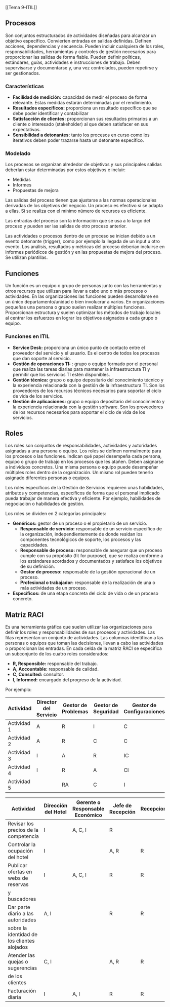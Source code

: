 [[Tema 9-ITIL]]

## Procesos
Son conjuntos estructurados de actividades diseñadas para alcanzar un objetivo específico. Convierten entradas en salidas definidas. Definen acciones, dependencias y secuencia. Pueden incluir cualquiera de los roles, responsabilidades, herramientas y controles de gestión necesarios para proporcionar las salidas de forma fiable. Pueden definir políticas, estándares, guías, actividades e instrucciones de trabajo. Deben supervisarse y documentarse y, una vez controlados, pueden repetirse y ser gestionados.

### Características
+ **Facilidad de medición:** capacidad de medir el proceso de forma relevante. Estas medidas estarán determinadas por el rendimiento.
+ **Resultados específicos:** proporciona un resultado específico que se debe poder identificar y contabilizar
+ **Satisfacción de clientes:** proporcionan sus resultados primarios a un cliente o interesado (stakeholder) al que deben satisfacer en sus expectativas.
+ **Sensibilidad a detonantes:** tanto los procesos en curso como los iterativos deben poder trazarse hasta un detonante específico.

### Modelado
Los procesos se organizan alrededor de objetivos y sus principales salidas deberían estar determinadas por estos objetivos e incluir:
+ Medidas
+ Informes
+ Propuestas de mejora

Las salidas del proceso tienen que ajustarse a las normas operacionales derivadas de los objetivos del negocio. Un proceso es efectivo si se adapta a ellas. Si se realiza con el mínimo número de recursos es eficiente.

Las entradas del proceso son la información que se usa a lo largo del proceso y pueden ser las salidas de otro proceso anterior.

Las actividades o procesos dentro de un proceso se inician debido a un evento detonante (trigger), como por ejemplo la llegada de un input u otro evento. Los análisis, resultados y métricas del proceso deberían incluirse en informes periódicos de gestión y en las propuestas de mejora del proceso. Se utilizan plantillas.

## Funciones
Un función es un equipo o grupo de personas junto con las herramientas y otros recursos que utilizan para llevar a cabo uno o más procesos o actividades. En las organizaciones las funciones pueden desarrollarse en un único departamento/unidad o bien involucrar a varios. En organizaciones pequeñas una persona o grupo suelen realizar múltiples funciones. Proporcionan estructura y suelen optimizar los métodos de trabajo locales al centrar los esfuerzos en lograr los objetivos asignados a cada grupo o equipo.

### Funciones en ITIL
+ **Service Desk:** proporciona un único punto de contacto entre el proveedor del servicio y el usuario. Es el centro de todos los procesos que dan soporte al servicio.
+ **Gestión de operaciones TI:** : grupo o equipo formado por el personal que realiza las tareas diarias para mantener la infraestructura TI y permitir que los servicios TI estén disponibles.
+ **Gestión técnica:** grupo o equipo depositario del conocimiento técnico y la experiencia relacionada con la gestión de la infraestructura TI. Son los proveedores de los recursos técnicos necesarios para soportar el ciclo de vida de los servicios.
+ **Gestión de aplicaciones:** grupo o equipo depositario del conocimiento y la experiencia relacionada con la gestión software. Son los proveedores de los recursos necesarios para soportar el ciclo de vida de los servicios.

## Roles
Los roles son conjuntos de responsabilidades, actividades y autoridades asignadas a una persona o equipo. Los roles se definen normalmente para los procesos o las funciones. Indican qué papel desempeña cada persona, equipo o grupo de trabajo en los procesos que les atañen. Deben asignarse a individuos concretos. Una misma persona o equipo puede desempeñar múltiples roles dentro de la organización. Un mismo rol pueden tenerlo asignado diferentes personas o equipos.

Los roles específicos de la Gestión de Servicios requieren unas habilidades, atributos y competencias, específicos de forma que el personal implicado pueda trabajar de manera efectiva y eficiente. Por ejemplo, habilidades de negociación o habilidades de gestión.

Los roles se dividen en 2 categorías principales:
+ **Genéricos:** gestor de un proceso o el propietario de un servicio.
	+ **Responsable de servicio:** responsable de un servicio específico de la organización, independientemente de donde residan los componentes tecnológicos de soporte, los procesos y las capacidades.
	+ **Responsable de proceso:** responsable de asegurar que un proceso cumple con su propósito (fit for purpose), que se realiza conforme a los estándares acordados y documentados y satisface los objetivos de su definición.
	+ **Gestor de proceso:** responsable de la gestión operacional de un proceso.
	+ **Profesional o trabajador:** responsable de la realización de una o más actividades de un proceso.
+ **Específicos:** de una etapa concreta del ciclo de vida o de un proceso concreto.

## Matriz RACI
Es una herramienta gráfica que suelen utilizar las organizaciones para definir los roles y responsabilidades de sus procesos y actividades. Las filas representan un conjunto de actividades. Las columnas identifican a las personas o equipos que toman las decisiones, llevan a cabo las actividades o proporcionan las entradas. En cada celda de la matriz RACI se especifica un subconjunto de los cuatro roles considerados:
+ **R, Responsible:** responsable del trabajo.
+ **A, Accountable:** responsable de calidad.
+ **C, Consulted:** consultor.
+ **I, Informed:** encargado del progreso de la actividad.

Por ejemplo:

| Actividad    | Director del Servicio | Gestor de Problemas | Gestor de Seguridad | Gestor de Configuraciones |
|--------------|------------------------|----------------------|----------------------|---------------------------|
| Actividad 1  | A                      | R                    | I                    | C                         |
| Actividad 2  | A                      | R                    | C                    | C                         |
| Actividad 3  | I                      | A                    | R                    | IC                        |
| Actividad 4  | I                      | R                    | A                    | CI                        |
| Actividad 5  |                        | RA                   | C                    | I                          |


| Actividad                                  | Dirección del Hotel | Gerente o Responsable Económico | Jefe de Recepción | Recepcionistas |
|--------------------------------------------|---------------------|---------------------------------|-------------------|----------------|
| Revisar los precios de la competencia      | I                   | A, C, I                         | R                 |                |
| Controlar la ocupación del hotel            | I                   |                             | A, R                |        R        |
| Publicar ofertas en webs de reservas       | I                   | A, C, I                         | R                 | R              |
| y buscadores                                |                     |                                 |                   |                |
| Dar parte diario a las autoridades         | A, I                   |                            | R                 | R              |
| sobre la identidad de los clientes alojados|                     |                                 |                   |                |
| Atender las quejas o sugerencias            | C, I                |                            | A, R                 |     R           |
| de los clientes                             |                     |                                 |                   |                |
| Facturación diaria                          |  I                | A, I                               | R                 | R              |
